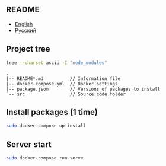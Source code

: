 ## README

- [English](README.md)
- [Русский](README-ru.md)

## Project tree

```bash
tree --charset ascii -I "node_modules"
```

```
.
|-- README*.md          // Information file
|-- docker-compose.yml  // Docker settings
|-- package.json        // Versions of packages to install
`-- src                 // Source code folder
```

## Install packages (1 time)

```bash
sudo docker-compose up install
```

## Server start

```bash
sudo docker-compose run serve
```
